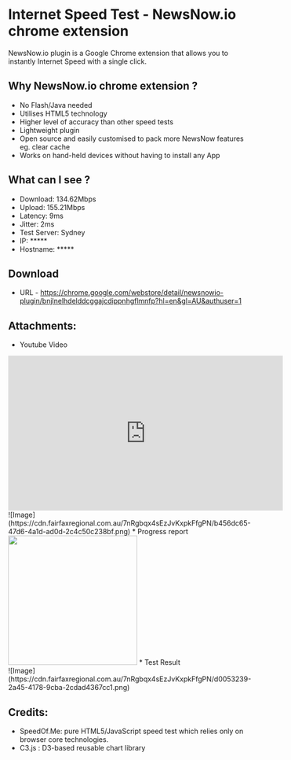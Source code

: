 # Internet Speed Test - NewsNow.io chrome extension

NewsNow.io plugin is a Google Chrome extension that allows you to instantly Internet Speed with a single click.

## Why NewsNow.io chrome extension ?

* No Flash/Java needed
* Utilises HTML5 technology
* Higher level of accuracy than other speed tests
* Lightweight plugin
* Open source and easily customised to pack more NewsNow features eg. clear cache
* Works on hand-held devices without having to install any App

## What can I see ?

* Download: 134.62Mbps 
* Upload: 155.21Mbps
* Latency: 9ms
* Jitter: 2ms 
* Test Server: Sydney
* IP: *****
* Hostname: *****

## Download 
* URL - https://chrome.google.com/webstore/detail/newsnowio-plugin/bnjlnelhdelddcggajcdippnhgflmnfp?hl=en&gl=AU&authuser=1

## Attachments:

* Youtube Video <br />
<iframe width="560" height="315" src="https://www.youtube.com/embed/23X-7PCRqKM?rel=0" frameborder="0" allowfullscreen></iframe>
![Image](https://cdn.fairfaxregional.com.au/7nRgbqx4sEzJvKxpkFfgPN/b456dc65-47d6-4a1d-ad0d-2c4c50c238bf.png) 
* Progress report <br />
<img width="263" src="https://cdn.fairfaxregional.com.au/7nRgbqx4sEzJvKxpkFfgPN/bffab17e-f4de-4305-af52-1cd05c88b014.png" />
* Test Result <br />
![Image](https://cdn.fairfaxregional.com.au/7nRgbqx4sEzJvKxpkFfgPN/d0053239-2a45-4178-9cba-2cdad4367cc1.png) 

## Credits: 

* SpeedOf.Me: pure HTML5/JavaScript speed test which relies only on browser core technologies. 
* C3.js : D3-based reusable chart library

